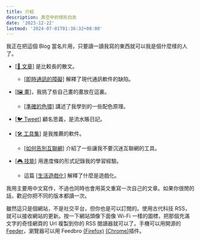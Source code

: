 ```yaml
---
title: 介紹 
description: 真空中的球形白衣
date: '2023-12-22'
lastmod: '2024-07-01T01:36:32+08:00'
---
```

我正在把這個 Blog 當名片用，只要讀一讀我寫的東西就可以我是個什麼樣的人了。

- [[📝 文章]](/zh/posts) 是比較長的散文。
    - [[即時通訊的障礙]](/zh/posts/instant-messaging) 解釋了現代通訊軟件的缺陷。

- [[🖼️ 畫]](/zh/gallery)，我挑了些自己畫的畫放在這裏。
    - [[準確的色環]](/zh/gallery/accurate-colour-wheel) 講述了我學到的一些配色原理。

- [[🐦 Tweet]](/zh/tweet) 顧名思義，是流水賬日記。

- [[🛠️ 工具集]](/zh/toolbox) 是我推薦的軟件。
    - [[如何告別互聯網]](/zh/toolbox/say-goodbye-to-internet/) 介紹了一些讓我不要沉迷互聯網的工具。

- [[🎮 技能]](/zh/skill) 用進度條的形式記錄我的學習經驗。
    - 這篇 [[生活遊戲化]](/zh/skill/introduction) 解釋了什麼是遊戲化。

我用主要用中文寫作，不過也同時也會用英文重寫一次自己的文章。如果你很閒的話，歡迎你把不同的版本都讀一次。

雖然這只是個網站，不是社交平台，但你也是可以訂閲的。使用古代科技 RSS，就可以接收網站的更新。按一下網站頭像下面像 Wi-Fi 一樣的圖標，把那個充滿文字的奇怪網頁的 Url 複製到你的 RSS 閱讀器就可以了。手機可以用開源的 [Feeder](https://f-droid.org/en/packages/com.nononsenseapps.feeder/)，瀏覽器可以用 Feedbro [(Firefox)](https://addons.mozilla.org/en-US/firefox/addon/feedbroreader/) [(Chrome)](https://chromewebstore.google.com/detail/feedbro/mefgmmbdailogpfhfblcnnjfmnpnmdfa)插件。


